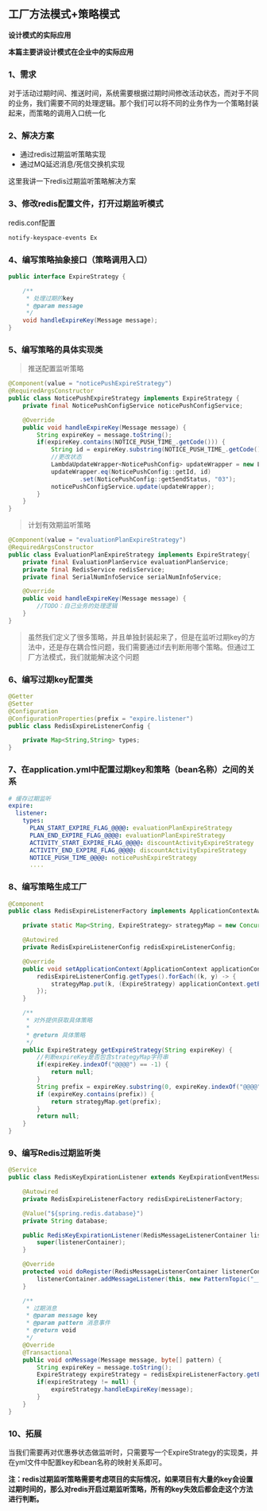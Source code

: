 ## 工厂方法模式+策略模式

**设计模式的实际应用**

**本篇主要讲设计模式在企业中的实际应用**

### 1、需求

对于活动过期时间、推送时间，系统需要根据过期时间修改活动状态，而对于不同的业务，我们需要不同的处理逻辑。那个我们可以将不同的业务作为一个策略封装起来，而策略的调用入口统一化

### 2、解决方案

- 通过redis过期监听策略实现
- 通过MQ延迟消息/死信交换机实现

这里我讲一下redis过期监听策略解决方案

### 3、修改redis配置文件，打开过期监听模式

redis.conf配置

```bash
notify-keyspace-events Ex
```

### 4、编写策略抽象接口（策略调用入口）

```java
public interface ExpireStrategy {

    /**
     * 处理过期的key
     * @param message
     */
    void handleExpireKey(Message message);
}
```

### 5、编写策略的具体实现类

> 推送配置监听策略

```java
@Component(value = "noticePushExpireStrategy")
@RequiredArgsConstructor
public class NoticePushExpireStrategy implements ExpireStrategy {
    private final NoticePushConfigService noticePushConfigService;

    @Override
    public void handleExpireKey(Message message) {
        String expireKey = message.toString();
        if(expireKey.contains(NOTICE_PUSH_TIME_.getCode())) {
            String id = expireKey.substring(NOTICE_PUSH_TIME_.getCode().length()+1, expireKey.length()-1);
            //更改状态
            LambdaUpdateWrapper<NoticePushConfig> updateWrapper = new LambdaUpdateWrapper<>();
            updateWrapper.eq(NoticePushConfig::getId, id)
                    .set(NoticePushConfig::getSendStatus, "03");
            noticePushConfigService.update(updateWrapper);
        }
    }
}
```

> 计划有效期监听策略

```java
@Component(value = "evaluationPlanExpireStrategy")
@RequiredArgsConstructor
public class EvaluationPlanExpireStrategy implements ExpireStrategy{
    private final EvaluationPlanService evaluationPlanService;
    private final RedisService redisService;
    private final SerialNumInfoService serialNumInfoService;

    @Override
    public void handleExpireKey(Message message) {
        //TODO：自己业务的处理逻辑
    }
}
```



> 虽然我们定义了很多策略，并且单独封装起来了，但是在监听过期key的方法中，还是存在耦合性问题，我们需要通过if去判断用哪个策略。但通过工厂方法模式，我们就能解决这个问题

### 6、编写过期key配置类

```java
@Getter
@Setter
@Configuration
@ConfigurationProperties(prefix = "expire.listener")
public class RedisExpireListenerConfig {

    private Map<String,String> types;
}
```

### 7、在application.yml中配置过期key和策略（bean名称）之间的关系

```yml
# 缓存过期监听
expire:
  listener:
    types:
      PLAN_START_EXPIRE_FLAG_@@@@: evaluationPlanExpireStrategy
      PLAN_END_EXPIRE_FLAG_@@@@: evaluationPlanExpireStrategy
      ACTIVITY_START_EXPIRE_FLAG_@@@@: discountActivityExpireStrategy
      ACTIVITY_END_EXPIRE_FLAG_@@@@: discountActivityExpireStrategy
      NOTICE_PUSH_TIME_@@@@: noticePushExpireStrategy
      ....
```

### 8、编写策略生成工厂

```java
@Component
public class RedisExpireListenerFactory implements ApplicationContextAware {

    private static Map<String, ExpireStrategy> strategyMap = new ConcurrentHashMap<>();

    @Autowired
    private RedisExpireListenerConfig redisExpireListenerConfig;

    @Override
    public void setApplicationContext(ApplicationContext applicationContext) throws BeansException {
        redisExpireListenerConfig.getTypes().forEach((k, y) -> {
            strategyMap.put(k, (ExpireStrategy) applicationContext.getBean(y));
        });
    }

    /**
     * 对外提供获取具体策略
     *
     * @return 具体策略
     */
    public ExpireStrategy getExpireStrategy(String expireKey) {
        //判断expireKey是否包含strategyMap字符串
        if(expireKey.indexOf("@@@@") == -1) {
            return null;
        }
        String prefix = expireKey.substring(0, expireKey.indexOf("@@@@") + 4);
        if (expireKey.contains(prefix)) {
            return strategyMap.get(prefix);
        }
        return null;
    }
}
```

### 9、编写Redis过期监听类

```java
@Service
public class RedisKeyExpirationListener extends KeyExpirationEventMessageListener {

    @Autowired
    private RedisExpireListenerFactory redisExpireListenerFactory;

    @Value("${spring.redis.database}")
    private String database;

    public RedisKeyExpirationListener(RedisMessageListenerContainer listenerContainer) {
        super(listenerContainer);
    }

    @Override
    protected void doRegister(RedisMessageListenerContainer listenerContainer) {
        listenerContainer.addMessageListener(this, new PatternTopic("__keyevent@"+database+"__:expired"));
    }

    /**
     * 过期消息
     * @param message key
     * @param pattern 消息事件
     * @return void
     */
    @Override
    @Transactional
    public void onMessage(Message message, byte[] pattern) {
        String expireKey = message.toString();
        ExpireStrategy expireStrategy = redisExpireListenerFactory.getExpireStrategy(expireKey);
        if(expireStrategy != null) {
            expireStrategy.handleExpireKey(message);
        }
    }
}
```

### 10、拓展

当我们需要再对优惠券状态做监听时，只需要写一个ExpireStrategy的实现类，并在yml文件中配置key和bean名称的映射关系即可。

**注：redis过期监听策略需要考虑项目的实际情况，如果项目有大量的key会设置过期时间的，那么对redis开启过期监听策略，所有的key失效后都会走这个方法进行判断。**